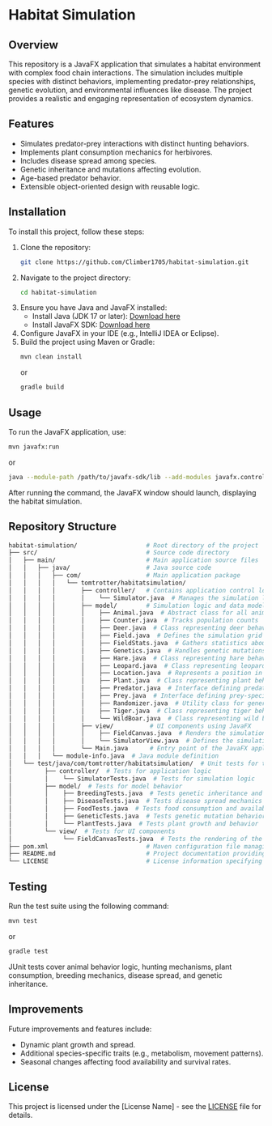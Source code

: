 # Habitat Simulation

## Overview
This repository is a JavaFX application that simulates a habitat environment with complex food chain interactions. The simulation includes multiple species with distinct behaviors, implementing predator-prey relationships, genetic evolution, and environmental influences like disease. The project provides a realistic and engaging representation of ecosystem dynamics.

## Features
- Simulates predator-prey interactions with distinct hunting behaviors.
- Implements plant consumption mechanics for herbivores.
- Includes disease spread among species.
- Genetic inheritance and mutations affecting evolution.
- Age-based predator behavior.
- Extensible object-oriented design with reusable logic.

## Installation
To install this project, follow these steps:
1. Clone the repository:
   ```sh
   git clone https://github.com/Climber1705/habitat-simulation.git
   ```
2. Navigate to the project directory:
   ```sh
   cd habitat-simulation
   ```
3. Ensure you have Java and JavaFX installed:
   - Install Java (JDK 17 or later): [Download here](https://jdk.java.net/)
   - Install JavaFX SDK: [Download here](https://gluonhq.com/products/javafx/)
4. Configure JavaFX in your IDE (e.g., IntelliJ IDEA or Eclipse).
5. Build the project using Maven or Gradle:
   ```sh
   mvn clean install
   ```
   or
   ```sh
   gradle build
   ```

## Usage
To run the JavaFX application, use:
```sh
mvn javafx:run
```
or
```sh
java --module-path /path/to/javafx-sdk/lib --add-modules javafx.controls,javafx.fxml -jar target/your-app.jar
```
After running the command, the JavaFX window should launch, displaying the habitat simulation.

## Repository Structure
``` graphql
habitat-simulation/                   # Root directory of the project
├── src/                              # Source code directory
│   ├── main/                         # Main application source files
│   │   ├── java/                     # Java source code
│   │   │   ├── com/                  # Main application package
│   │   │   │   └── tomtrotter/habitatsimulation/
│   │   │   │       ├── controller/   # Contains application control logic
│   │   │   │       │    └── Simulator.java  # Manages the simulation loop and logic
│   │   │   │       ├── model/        # Simulation logic and data models
│   │   │   │       │    ├── Animal.java  # Abstract class for all animals
│   │   │   │       │    ├── Counter.java  # Tracks population counts
│   │   │   │       │    ├── Deer.java  # Class representing deer behavior
│   │   │   │       │    ├── Field.java  # Defines the simulation grid
│   │   │   │       │    ├── FieldStats.java  # Gathers statistics about the field
│   │   │   │       │    ├── Genetics.java  # Handles genetic mutations and inheritance
│   │   │   │       │    ├── Hare.java  # Class representing hare behavior
│   │   │   │       │    ├── Leopard.java  # Class representing leopard behavior
│   │   │   │       │    ├── Location.java  # Represents a position in the simulation grid
│   │   │   │       │    ├── Plant.java  # Class representing plant behavior
│   │   │   │       │    ├── Predator.java  # Interface defining predator-specific behavior
│   │   │   │       │    ├── Prey.java  # Interface defining prey-specific behavior
│   │   │   │       │    ├── Randomizer.java  # Utility class for generating random values
│   │   │   │       │    ├── Tiger.java  # Class representing tiger behavior
│   │   │   │       │    └── WildBoar.java  # Class representing wild boar behavior
│   │   │   │       ├── view/          # UI components using JavaFX
│   │   │   │       │    ├── FieldCanvas.java  # Renders the simulation grid
│   │   │   │       │    └── SimulatorView.java  # Defines the simulation UI layout
│   │   │   │       └── Main.java      # Entry point of the JavaFX application
│   │   │   └── module-info.java  # Java module definition
│   └── test/java/com/tomtrotter/habitatsimulation/  # Unit tests for the project
│         ├── controller/  # Tests for application logic
│         │    └── SimulatorTests.java  # Tests for simulation logic
│         ├── model/  # Tests for model behavior
│         │    ├── BreedingTests.java  # Tests genetic inheritance and reproduction
│         │    ├── DiseaseTests.java  # Tests disease spread mechanics
│         │    ├── FoodTests.java  # Tests food consumption and availability
│         │    ├── GeneticTests.java  # Tests genetic mutation behaviors
│         │    └── PlantTests.java  # Tests plant growth and behavior
│         └── view/  # Tests for UI components
│              └── FieldCanvasTests.java  # Tests the rendering of the simulation grid
├── pom.xml                           # Maven configuration file managing project dependencies and build settings
├── README.md                         # Project documentation providing an overview, features, installation instructions, usage guidelines, and other relevant information
└── LICENSE                           # License information specifying the terms under which the project's code can be used and distributed
```

## Testing
Run the test suite using the following command:
```sh
mvn test
```
or
```sh
gradle test
```
JUnit tests cover animal behavior logic, hunting mechanisms, plant consumption, breeding mechanics, disease spread, and genetic inheritance.

## Improvements
Future improvements and features include:
- Dynamic plant growth and spread.
- Additional species-specific traits (e.g., metabolism, movement patterns).
- Seasonal changes affecting food availability and survival rates.

## License
This project is licensed under the [License Name] - see the [LICENSE](LICENSE) file for details.

